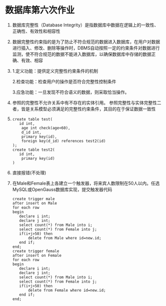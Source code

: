 # 数据库第六次作业

1.   数据库完整性（Database Integrity）是指数据库中数据在逻辑上的一致性、正确性、有效性和相容性

2.   数据完整性约束指的是为了防止不符合规范的数据进入数据库，在用户对数据进行插入、修改、删除等操作时，DBMS自动按照一定的约束条件对数据进行监测，使不符合规范的数据不能进入数据库，以确保数据库中存储的数据正确、有效、相容

3.   1.定义功能：提供定义完整性约束条件的机制

     2.检查功能：检查用户的操作是否符合完整性控制条件

     3.应急功能：一旦发现不符合语义的数据，则采取恰当操作。

4.    参照的完整性不允许关系中有不存在的实体引用。 参照完整性与实体完整性二者，皆是关系模型必须满足的完整性约束条件，其目的在于保证数据一致性

5.   ```mysql
     create table test(
     	id int,
         age int check(age<60),
         d_id int,
         primary key(id),
         foreign key(d_id) references test2(id)
     );
     create table test2(
     	id int,
         primary key(id)
     )
     ```

6.   直接报错(不处理)

7.   在Male和Female表上各建立一个触发器，将来宾人数限制在50人以内。任选MySQL或OpenGauss数据库实现，提交触发器代码

     ```mysql
     create trigger male
     after insert on Male
     for each row
     begin
     	declare i int;
     	declare j int;
     	select count(*) from Male into i;
     	select count(*) from Female into j;
     	if(i+j>50) then
     		delete from Male where id=new.id;
     	end if;
     end;
     create trigger female
     after insert on Female
     for each row
     begin
     	declare i int;
     	declare j int;
     	select count(*) from Male into i;
     	select count(*) from Female into j;
     	if(i+j>50) then
     		delete from Female where id=new.id;
     	end if;
     end;
     ```
     
     